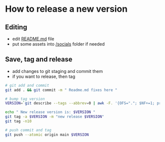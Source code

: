 # How to release a new version

## Editing

- edit [README.md](./README.md) file
- put some assets into [/socials](./socials/) folder if needed

## Save, tag and release

- add changes to git staging and commit them
- if you want to release, then tag

```sh
# git add and commit
git add . && git commit -m " Readme.md fixes here "

# bump tag version
VERSION=`git describe --tags --abbrev=0 | awk -F. '{OFS="."; $NF+=1; print $0}'`

echo " New release version is: $VERSION "
git tag -a $VERSION -m "new release $VERSION"
git tag -n10

# push commit and tag
git push --atomic origin main $VERSION
```
